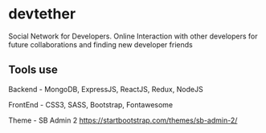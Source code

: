 # devtether

Social Network for Developers. Online Interaction with other developers for future collaborations and finding new developer friends

## Tools use

Backend - MongoDB, ExpressJS, ReactJS, Redux, NodeJS

FrontEnd - CSS3, SASS, Bootstrap, Fontawesome

Theme - SB Admin 2 https://startbootstrap.com/themes/sb-admin-2/
